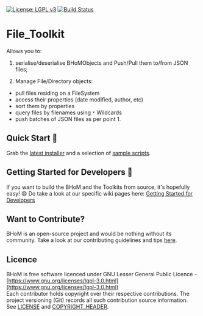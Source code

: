 [![License: LGPL v3](https://img.shields.io/badge/License-LGPL%20v3-blue.svg)](https://www.gnu.org/licenses/lgpl-3.0)
[![Build Status](https://dev.azure.com/BHoMBot/BHoM/_apis/build/status/File_Toolkit/File_Toolkit.CheckCore?branchName=master)](https://dev.azure.com/BHoMBot/BHoM/_build/latest?definitionId=240&branchName=master)


# File_Toolkit

Allows you to:
1. serialise/deserialise BHoMObjects and Push/Pull them to/from JSON files;

2. Manage File/Directory objects:
  - pull files residing on a FileSystem 
  - access their properties (date modified, author, etc)
  - sort them by properties
  - query files by filenames using `*` Wildcards
  - push batches of JSON files as per point 1.

## Quick Start 🚀 

Grab the [latest installer](https://bhom.xyz/) and a selection of [sample scripts](https://github.com/BHoM/samples).


## Getting Started for Developers 🤖 

If you want to build the BHoM and the Toolkits from source, it's hopefully easy! 😄 
Do take a look at our specific wiki pages here: [Getting Started for Developers](https://github.com/BHoM/documentation/wiki/Getting-started-for-developers)


## Want to Contribute? ##

BHoM is an open-source project and would be nothing without its community. Take a look at our contributing guidelines and tips [here](https://github.com/BHoM/BHoM/blob/master/CONTRIBUTING.md).


## Licence ##

BHoM is free software licenced under GNU Lesser General Public Licence - [https://www.gnu.org/licenses/lgpl-3.0.html](https://www.gnu.org/licenses/lgpl-3.0.html)  
Each contributor holds copyright over their respective contributions.
The project versioning (Git) records all such contribution source information.
See [LICENSE](https://github.com/BHoM/BHoM/blob/master/LICENSE) and [COPYRIGHT_HEADER](https://github.com/BHoM/BHoM/blob/master/COPYRIGHT_HEADER.txt).
